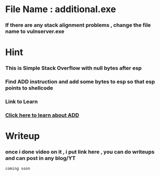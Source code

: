

# File Name : additional.exe

### If there are any stack alignment problems , change the file name to vulnserver.exe

# Hint

### This is Simple Stack Overflow with null bytes after esp

### Find ADD instruction and add some bytes to esp so that esp points to shellcode 

### Link to Learn 

### [Click here to learn about ADD](https://www.geeksforgeeks.org/arithmetic-instructions-8086-microprocessor/)


# Writeup

### once i done video on it , i put link here , you can do writeups and can post in any blog/YT


```
coming soon
```

